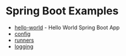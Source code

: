 # Spring Boot Examples
* [hello-world](hello-world) - Hello World Spring Boot App
* [config](config)
* [runners](runners)
* [logging](logging)